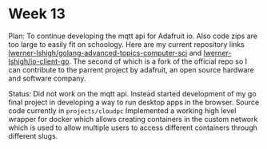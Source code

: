 # Week 13 

Plan: To continue developing the mqtt api for Adafruit io. Also code zips are too large to easily fit on schoology. Here are my current repository links [lwerner-lshigh/golang-advanced-topics-computer-sci](https://github.com/lwerner-lshigh/golang-advanced-topics-computer-sci) and [lwerner-lshigh/io-client-go](https://github.com/lwerner-lshigh/io-client-go). The second of which is a fork of the official repo so I can contribute to the parrent project by adafruit, an open source hardware and software company.

Status: Did not work on the mqtt api. Instead started development of my go final project in developing a way to run desktop apps in the browser. Source code currently in `projects/cloudpc` Implemented a working high level wrapper for docker which allows creating containers in the custom network which is used to allow multiple users to access different containers through different slugs.